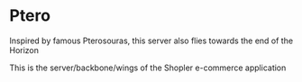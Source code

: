 # Ptero

Inspired by famous Pterosouras, this server also flies towards the end of the Horizon

This is the server/backbone/wings of the Shopler e-commerce application